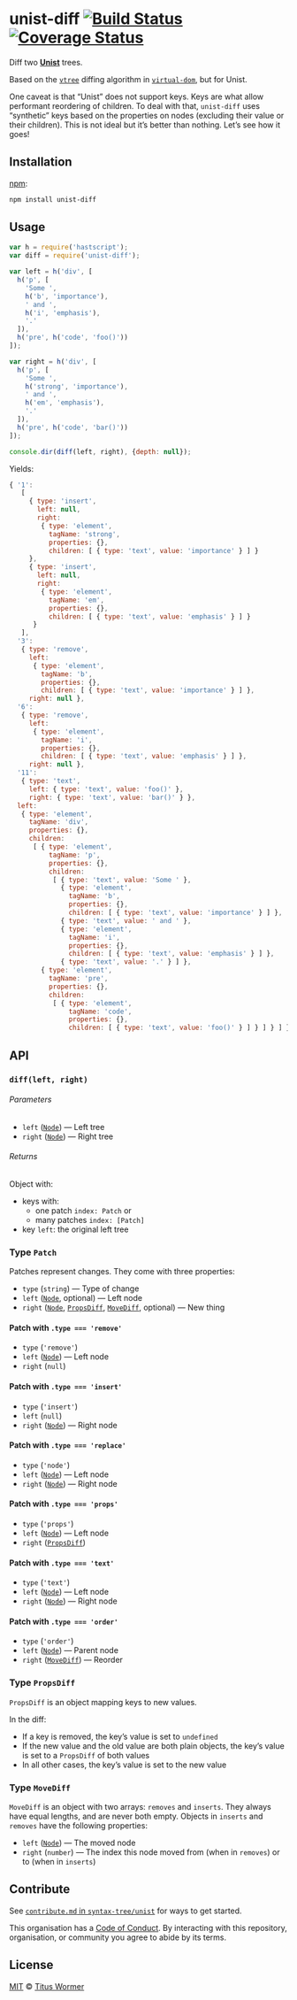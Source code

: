 # unist-diff [![Build Status][travis-badge]][travis] [![Coverage Status][codecov-badge]][codecov]

Diff two [**Unist**][unist] trees.

Based on the [`vtree`][vtree] diffing algorithm in [`virtual-dom`][vdom],
but for Unist.

One caveat is that “Unist” does not support keys.  Keys are what allow
performant reordering of children.  To deal with that, `unist-diff` uses
“synthetic” keys based on the properties on nodes (excluding their value
or their children).  This is not ideal but it’s better than nothing.
Let’s see how it goes!

## Installation

[npm][]:

```bash
npm install unist-diff
```

## Usage

```js
var h = require('hastscript');
var diff = require('unist-diff');

var left = h('div', [
  h('p', [
    'Some ',
    h('b', 'importance'),
    ' and ',
    h('i', 'emphasis'),
    '.'
  ]),
  h('pre', h('code', 'foo()'))
]);

var right = h('div', [
  h('p', [
    'Some ',
    h('strong', 'importance'),
    ' and ',
    h('em', 'emphasis'),
    '.'
  ]),
  h('pre', h('code', 'bar()'))
]);

console.dir(diff(left, right), {depth: null});
```

Yields:

```js
{ '1':
   [
     { type: 'insert',
       left: null,
       right:
        { type: 'element',
          tagName: 'strong',
          properties: {},
          children: [ { type: 'text', value: 'importance' } ] }
     },
     { type: 'insert',
       left: null,
       right:
        { type: 'element',
          tagName: 'em',
          properties: {},
          children: [ { type: 'text', value: 'emphasis' } ] }
      }
   ],
  '3':
   { type: 'remove',
     left:
      { type: 'element',
        tagName: 'b',
        properties: {},
        children: [ { type: 'text', value: 'importance' } ] },
     right: null },
  '6':
   { type: 'remove',
     left:
      { type: 'element',
        tagName: 'i',
        properties: {},
        children: [ { type: 'text', value: 'emphasis' } ] },
     right: null },
  '11':
   { type: 'text',
     left: { type: 'text', value: 'foo()' },
     right: { type: 'text', value: 'bar()' } },
  left:
   { type: 'element',
     tagName: 'div',
     properties: {},
     children:
      [ { type: 'element',
          tagName: 'p',
          properties: {},
          children:
           [ { type: 'text', value: 'Some ' },
             { type: 'element',
               tagName: 'b',
               properties: {},
               children: [ { type: 'text', value: 'importance' } ] },
             { type: 'text', value: ' and ' },
             { type: 'element',
               tagName: 'i',
               properties: {},
               children: [ { type: 'text', value: 'emphasis' } ] },
             { type: 'text', value: '.' } ] },
        { type: 'element',
          tagName: 'pre',
          properties: {},
          children:
           [ { type: 'element',
               tagName: 'code',
               properties: {},
               children: [ { type: 'text', value: 'foo()' } ] } ] } ] } }
```

## API

### `diff(left, right)`

###### Parameters

*   `left` ([`Node`][node]) — Left tree
*   `right` ([`Node`][node]) — Right tree

###### Returns

Object with:

- keys with:
  - one patch `index: Patch` or
  - many patches `index: [Patch]`
- key `left`: the original left tree

### Type `Patch`

Patches represent changes.  They come with three properties:

*   `type` (`string`) — Type of change
*   `left` ([`Node`][node], optional) — Left node
*   `right` ([`Node`][node], [`PropsDiff`][propsdiff], [`MoveDiff`][movediff],
    optional) — New thing

#### Patch with `.type === 'remove'`

*   `type` (`'remove'`)
*   `left` ([`Node`][node]) — Left node
*   `right` (`null`)

#### Patch with `.type === 'insert'`

*   `type` (`'insert'`)
*   `left` (`null`)
*   `right` ([`Node`][node]) — Right node

#### Patch with `.type === 'replace'`

*   `type` (`'node'`)
*   `left` ([`Node`][node]) — Left node
*   `right` ([`Node`][node]) — Right node

#### Patch with `.type === 'props'`

*   `type` (`'props'`)
*   `left` ([`Node`][node]) — Left node
*   `right` ([`PropsDiff`][propsdiff])

#### Patch with `.type === 'text'`

*   `type` (`'text'`)
*   `left` ([`Node`][node]) — Left node
*   `right` ([`Node`][node]) — Right node

#### Patch with `.type === 'order'`

*   `type` (`'order'`)
*   `left` ([`Node`][node]) — Parent node
*   `right` ([`MoveDiff`][movediff]) — Reorder

### Type `PropsDiff`

`PropsDiff` is an object mapping keys to new values.

In the diff:

*   If a key is removed, the key’s value is set to `undefined`
*   If the new value and the old value are both plain objects, the key’s
    value is set to a `PropsDiff` of both values
*   In all other cases, the key’s value is set to the new value

### Type `MoveDiff`

`MoveDiff` is an object with two arrays: `removes` and `inserts`.
They always have equal lengths, and are never both empty.  Objects in
`inserts` and `removes` have the following properties:

*   `left` ([`Node`][node]) — The moved node
*   `right` (`number`) — The index this node moved from (when in `removes`) or
    to (when in `inserts`)

## Contribute

See [`contribute.md` in `syntax-tree/unist`][contribute] for ways to get
started.

This organisation has a [Code of Conduct][coc].  By interacting with this
repository, organisation, or community you agree to abide by its terms.

## License

[MIT][license] © [Titus Wormer][author]

<!-- Definitions -->

[travis-badge]: https://img.shields.io/travis/syntax-tree/unist-diff.svg

[travis]: https://travis-ci.org/syntax-tree/unist-diff

[codecov-badge]: https://img.shields.io/codecov/c/github/syntax-tree/unist-diff.svg

[codecov]: https://codecov.io/github/syntax-tree/unist-diff

[npm]: https://docs.npmjs.com/cli/install

[license]: LICENSE

[author]: http://wooorm.com

[unist]: https://github.com/syntax-tree/unist

[node]: https://github.com/syntax-tree/unist#node

[patch]: #patch

[propsdiff]: #propsdiff

[movediff]: #movediff

[vtree]: https://github.com/Matt-Esch/virtual-dom/tree/master/vtree

[vdom]: https://github.com/Matt-Esch/virtual-dom

[contribute]: https://github.com/syntax-tree/unist/blob/master/contributing.md

[coc]: https://github.com/syntax-tree/unist/blob/master/code-of-conduct.md
